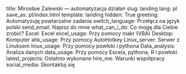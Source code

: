 title: Mirosław Zalewski — automatyzacja działań
slug: landing
lang: pl
save_as: pl/index.html
template: landing
hidden: True
greeting: Automatyzuję powtarzalne zadania
switch_language: Przełącz na język polski
send_email: Napisz do mnie
what_can_i_do: Co mogę dla Ciebie zrobić?
Excel: Excel
excel_usage: Przy pomocy makr (VBA)
Desktop: Komputer
ahk_usage: Przy pomocy AutoHotkey
Linux_server: Serwer z Linuksem
linux_usage: Przy pomocy powłoki i pythona
Data_analysis: Analiza danych
data_usage: Przy pomocy Excela, pythona, R i powłoki
latest_projects: Ostatnio wykonane
hire_me: Warunki współpracy
social_media: Skontaktuj się

